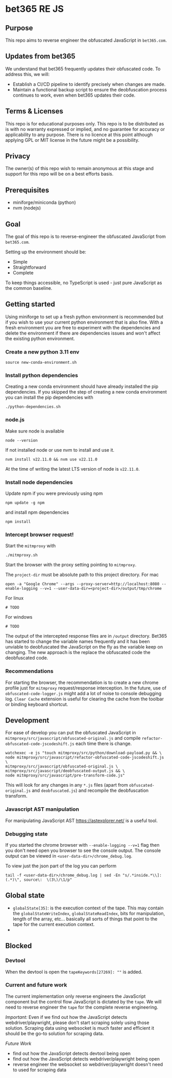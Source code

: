 # bet365 RE JS
## Purpose
This repo aims to reverse engineer the obfuscated JavaScript in `bet365.com`.

## Updates from bet365
We understand that bet365 frequently updates their obfuscated code.
To address this, we will:
* Establish a CI/CD pipeline to identify precisely when changes are made.
* Maintain a functional backup script to ensure the deobfuscation process continues to work, even when bet365 updates their code.

## Terms & Licenses
This repo is for educational purposes only.
This repo is to be distributed as is with no warranty expressed or implied, and no guarantee for accuracy or applicability to any purpose.
There is no licence at this point although applying GPL or MIT license in the future might be a possibility.

## Privacy
The owner(s) of this repo wish to remain anonymous at this stage and support for this repo will be on a best efforts basis.

## Prerequisites
* miniforge/miniconda (python)
* nvm (nodejs)

## Goal
The goal of this repo is to reverse-engineer the obfuscated JavaScript from `bet365.com`.

Setting up the environment should be:
* Simple
* Straightforward
* Complete

To keep things accessible, no TypeScript is used - just pure JavaScript as the common baseline.

## Getting started
Using miniforge to set up a fresh python environment is recommended but if you wish to use your current python environment that is also fine.
With a fresh environment you are free to experiment with the dependencies and delete the environment if there are dependencies issues and won't affect the existing python environment.

### Create a new python 3.11 env
```
source new-conda-environment.sh
```

### Install python dependencies
Creating a new conda environment should have already installed the pip dependencies.
If you skipped the step of creating a new conda environment you can install the pip dependencies with
```
./python-dependencies.sh
```

### node.js
Make sure node is available 
```
node --version
```

If not installed node or use nvm to install and use it.
```
nvm install v22.11.0 && nvm use v22.11.0
```
At the time of writing the latest LTS version of node is `v22.11.0`.

### Install node dependencies
Update npm if you were previously using npm
```
npm update -g npm
```

and install npm dependencies
```
npm install
```

### Intercept browser request!
Start the `mitmproxy` with
```
./mitmproxy.sh
```
Start the browser with the proxy setting pointing to `mitmproxy`.

The `project-dir` must be absolute path to this project directory.
For mac
```
open -a "Google Chrome" --args --proxy-server=http://localhost:8080 --enable-logging --v=1 --user-data-dir=<project-dir>/output/tmp/chrome
```
For linux
```
# TODO
```
For windows
```
# TODO
```

The output of the intercepted response files are in `/output` directory.
Bet365 has started to change the variable names frequently and it has been unviable to deobfuscated the JavaScript on the fly as the variable keep on changing.
The new approach is the replace the obfuscated code the deobfuscated code.

### Recommendations
For starting the browser, the recommendation is to create a new chrome profile just for `mitmproxy` request/response interception.
In the future, use of `obfuscated-code-logger.js` might add a lot of noise to console debugging log.
`Clear Cache` extension is useful for clearing the cache from the toolbar or binding keyboard shortcut.

## Development
For ease of develop you can put the obfuscated JavaScript in `mitmproxy/src/javascript/obfuscated-original.js` and compile `refactor-obfuscated-code-jscodeshift.js` each time there is change.
```
watchexec -e js "touch mitmproxy/src/python/download-payload.py && \
node mitmproxy/src/javascript/refactor-obfuscated-code-jscodeshift.js \
mitmproxy/src/javascript/obfuscated-original.js \
mitmproxy/src/javascript/deobfuscated-output.js && \
node mitmproxy/src/javascript/pre-transform-code.js"
```
This will look for any changes in any `*.js` files (apart from `obfuscated-original.js` and `deobfuscated.js`) and recompile the deobfuscation transform.

### Javascript AST manipulation
For manipulating JavaScript AST https://astexplorer.net/ is a useful tool.

### Debugging state
If you started the chrome browser with `--enable-logging --v=1` flag then you don't need open you browser to see the console output.
The console output can be viewed in `<user-data-dir>/chrome_debug.log`.

To view just the json part of the log you can perform
```
tail -f <user-data-dir>/chrome_debug.log | sed -En "s/.*inside.*\\]: (.*)\", source\:  \(3\)/\1/p"
```

## Global state
* `globalState[35]`: is the execution context of the tape. This may contain the `globalStateWriteIndex`, `globalStateReadIndex`, bits for manipulation, length of the array, etc... basically
all sorts of things that point to the tape for the current execution context.
* 

## Blocked
### Devtool
When the devtool is open the `tapeKeywords[27269]: ""` is added. 


### Current and future work
The current implementation only reverse engineers the JavaScript component but the control flow JavaScript is dictated by the `tape`.
We will need to reverse engineer the `tape` for the complete reverse engineering.

*Important:* Even if we find out how the JavaScript detects webdriver/playwright, please don't start scraping solely using those solution.
Scraping data using websocket is much faster and efficient it should be the go-to solution for scraping data.

*Future Work*
* find out how the JavaScript detects devtool being open
* find out how the JavaScript detects webdriver/playwright being open
* reverse engineer the websocket so webdriver/playwright doesn't need to used for scraping data

